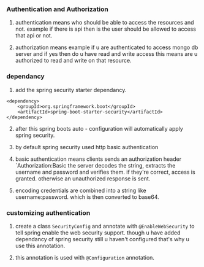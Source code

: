 ### Authentication and Authorization 

1. authentication means who should be able to access the resources and not. example if there is api then is the user should be allowed to access that api or not.

2. authorization means example if u are authenticated to access mongo db server and if yes then do u have read and write access this means are u authorized to read and write on that resource.

### dependancy
1. add the spring security starter dependancy.

```
<dependency>
	<groupId>org.springframework.boot</groupId>
	<artifactId>spring-boot-starter-security</artifactId>
</dependency>
```
2. after this spring boots auto - configuration will automatically apply spring security.
 
3. by default spring security used http basic authentication

4. basic authentication means clients sends an authorization header `Authorization:Basic <encoded-string>
the server decodes the string, extracts the username and password and verifies them. if they're correct, access is granted. otherwise an unauthorized response is sent.

5. encoding credentials are combined into a string like username:password. which is then converted to base64.


### customizing authentication
1. create a class `SecurityConfig` and annotate with `@EnableWebSecurity` to tell spring enable the web security support. though u have added dependancy of spring security still u haven't configured that's why u use this annotation.

2. this annotation is used with `@Configuration` annotation.

